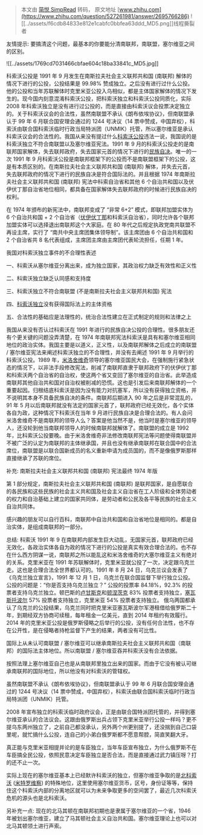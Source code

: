 > 本文由 [简悦 SimpRead](http://ksria.com/simpread/) 转码， 原文地址 [www.zhihu.com](https://www.zhihu.com/question/527261981/answer/2695766286) ![[../assets/f6cdb84833e812e1cabfc0bbfea63ddd_MD5.png]]线程撕裂者

友情提示: 要搞清这个问题，最基本的你要能分清南联邦，南联盟，塞尔维亚之间的区别。

![[../assets/1769cd7031466cbfae604c18ba33841c_MD5.jpg]]

科索沃公投是 1991 年 9 月发生在南斯拉夫社会主义联邦共和国 (南联邦) 解体的情况下进行的公投，公投结果是 99.98% 赞成独立。之后没有进行过什么公投。他的公投和当年苏联解体时克里米亚公投入乌相似，都是主体国家解体的情况下发生的。现今国内刻意混淆科索沃公投，把科索沃独立和科索沃公投同质化，实际 2008 年科索沃独立是没有进行过公投的，而是直接由科索沃议会投票决定独立的。关于科索沃议会的合法性，虽然南联盟不承认《朗布依埃协议》，但南联盟承认于 99 年 6 月联合国安理会通过的 1244 号决议（14 票中赞成，中国弃权），科索沃由联合国科索沃临时行政当局特派团（UNMIK）托管，所以塞尔维亚是承认科索沃议会的合法性的。我国从来没有提过什么[科索沃公投](https://www.zhihu.com/search?q=%E7%A7%91%E7%B4%A2%E6%B2%83%E5%85%AC%E6%8A%95&search_source=Entity&hybrid_search_source=Entity&hybrid_search_extra=%7B%22sourceType%22%3A%22answer%22%2C%22sourceId%22%3A2695766286%7D)违法一说，我国说的是科索沃独立不符合南联盟以及塞尔维亚宪法。1991 年 9 月的科索沃公投走的是南联邦国家解体，失去联邦政府，失去国家元首的情况下进行的[民族自决](https://www.zhihu.com/search?q=%E6%B0%91%E6%97%8F%E8%87%AA%E5%86%B3&search_source=Entity&hybrid_search_source=Entity&hybrid_search_extra=%7B%22sourceType%22%3A%22answer%22%2C%22sourceId%22%3A2695766286%7D)。唯一的一次 1991 年 9 月科索沃公投是南联邦框架下的公投而不是南联盟框架下的公投，这是有本质区别的。在南斯拉夫社会主义联邦共和国 (南联邦) 解体，并失去元首，失去联邦政府的情况下进行的民族自决是符合国际法的。并且根据 1974 年南斯拉夫社会主义联邦共和国 (南联邦) 宪法中科索自治省和其他 6 个自治共和国以及伏伊伏丁那自治省地位相同，都具备在国家解体失去联邦政府的时候进行民族自决的权利。

在 1974 年颁布的新宪法中，南联邦变成了 “非常 6+2” 模式，即联邦加盟实体为 6 个自治共和国 + 2 个自治省（[伏伊伏丁那](https://www.zhihu.com/search?q=%E4%BC%8F%E4%BC%8A%E4%BC%8F%E4%B8%81%E9%82%A3&search_source=Entity&hybrid_search_source=Entity&hybrid_search_extra=%7B%22sourceType%22%3A%22answer%22%2C%22sourceId%22%3A2695766286%7D)和科索沃自治省），同时允许各个联邦加盟实体可以选择退出南联邦这个大家庭。在 80 年代之后规定执政党南共联盟不再设主席，实行了 “南共中央主席团集体领导制”。该主席团由 6 个自治共和国和 2 个自治省共 8 名代表组成，主席团主席由主席团代表轮流担任，任期 1 年。

我国对科索沃独立事件的不合理性表述

一、科索沃从塞尔维亚分离出来，成为独立国家，其政治权力缺乏有效性和正义性

二、科索沃独立缺乏认同感和支持度

三、科索沃独立不符合南联盟 (不是南斯拉夫社会主义联邦共和国) 宪法

四、[科索沃独立](https://www.zhihu.com/search?q=%E7%A7%91%E7%B4%A2%E6%B2%83%E7%8B%AC%E7%AB%8B&search_source=Entity&hybrid_search_source=Entity&hybrid_search_extra=%7B%22sourceType%22%3A%22answer%22%2C%22sourceId%22%3A2695766286%7D)没有获得国际法上的主体资格

五、合法性的基础应是法理性的，统治合法性建立在正式制定的规则和法律之上

我国从来没有否认过科索沃在 1991 年进行的民族自决公投的合理性。很多朋友还有个更关键的问题没弄清楚，在 1974 年南联邦宪法科索沃是具有和塞尔维亚相同地位的政治实体。我国主要是以道义，正义性，以及南联邦解体之后成立的南联盟 / 塞尔维亚宪法来阐述科索沃独立的不合理性，并没有去阐述 1991 年 9 月举行的科索沃公投。1989 年，[米洛舍维奇](https://www.zhihu.com/search?q=%E7%B1%B3%E6%B4%9B%E8%88%8D%E7%BB%B4%E5%A5%87&search_source=Entity&hybrid_search_source=Entity&hybrid_search_extra=%7B%22sourceType%22%3A%22answer%22%2C%22sourceId%22%3A2695766286%7D)领导的塞尔维亚国民大会，在强制施行紧急状态的情况下，以非法手段修改宪法，削减了南联邦直隶于联邦政府下的伏伊伏丁那和科索沃两个自治省的自治权，使这两个省又变回了塞尔维亚的自治省。此举造成南联邦其他自治共和国对自治权被削减的恐慌。这也是引发后来南联邦解体的一个重要起因。归根结底科索沃是因为没有能力对抗塞军，所以没有获得独立资格，并不说明其本身不具备民族自决的条件。南联邦后期进入 90 年之后是非常混乱的，91 年 5 月以后南联邦就没有法定的国家元首了，联邦政府已经无效化，各个实体各自为政，这种情况下科索沃在当年 9 月进行民族自决是合理合法的。有人会问米洛舍维奇不是南联邦的领导人么？答案是他当然不是，他当时是塞尔维亚的领导人，还没轮到他当南联邦领导人的时候南联邦就解体了。南联盟的成立是 1992 年，比科索沃公投要晚。由于米洛舍维奇非法修改南联邦宪法等问题使得南联盟并不被广泛的认定为南联邦的主体继承国，并且也没有继承南联邦在联合国中的合法席位，南联盟是以联合国新成员的名义重新申请为成员国的，而不是像俄罗斯那样直接继承了苏联的席位。

补充: 南斯拉夫社会主义联邦共和国 (南联邦) 宪法最终 1974 年版

第 1 部分规定，南斯拉夫社会主义联邦共和国 (南联邦) 是联邦国家，是自愿联合的各民族和这些民族的社会主义共和国及社会主义自治省在工人阶级和全体劳动者的权力和自治基础上建立的国家共同体，是劳动者和公民及各平等民族的社会主义自治共同体。

感兴趣的朋友可以自行百科，南联邦中自治共和国和自治省地位是相同的。都是自治实体，是组成南联邦的一部分。

总结: 科索沃 1991 年 9 在南联邦内部发生巨大动乱，无国家元首，联邦政府已经无效化，各政治实体各自为政的情况下进行的公投是真实有效合理合法的。也不存在什么西方阴谋一说，南联邦之所以能乱这和米洛舍维奇的大塞尔维亚主义有绝对的关系。克里米亚在 1991 年苏联解体时，克里米亚就公投了一次，决定跟乌克兰走。这也是合理合法全世界都认可的。1991 年 8 月 24 日，乌克兰议会发表了《乌克兰独立宣言》，1991 年 12 月 1 日，乌克兰在联合国监督下举行独立公投。 公投的问题是：“你是否支持乌克兰独立？” 公投的投票率 84.18%，92.3% 的投票者支持乌克兰独立。顿巴斯的[卢甘斯克](https://www.zhihu.com/search?q=%E5%8D%A2%E7%94%98%E6%96%AF%E5%85%8B&search_source=Entity&hybrid_search_source=Entity&hybrid_search_extra=%7B%22sourceType%22%3A%22answer%22%2C%22sourceId%22%3A2695766286%7D)和[顿涅茨克](https://www.zhihu.com/search?q=%E9%A1%BF%E6%B6%85%E8%8C%A8%E5%85%8B&search_source=Entity&hybrid_search_source=Entity&hybrid_search_extra=%7B%22sourceType%22%3A%22answer%22%2C%22sourceId%22%3A2695766286%7D) 83% 投票者支持独立，[塞瓦斯托波尔](https://www.zhihu.com/search?q=%E5%A1%9E%E7%93%A6%E6%96%AF%E6%89%98%E6%B3%A2%E5%B0%94&search_source=Entity&hybrid_search_source=Entity&hybrid_search_extra=%7B%22sourceType%22%3A%22answer%22%2C%22sourceId%22%3A2695766286%7D) 57% 投票者支持独立，克里米亚 54% 投票者支持独立。 俄乌两国都承认了乌克兰的公投结果，乌克兰同时把克里米亚塞瓦斯波尔军港租借给俄罗斯二十年，到期经双方协商可续租，每年租金一亿美元，直到 2014 年租约有效履行。2014 年的克里米亚公投是俄罗斯侵略之后举行的公投，没有任何合法性，也不存在公开性，是在侵略者持枪监督下产生的结果，两者没有可比性。

国际上从未认可南联盟 / 塞尔维亚可以继承南斯拉夫社会主义联邦共和国（南联邦）的国际法主体地位。所以南联盟 / 塞尔维亚吞并科索沃没有合法依据。

按照法理上塞尔维亚自己也是从南联邦里独立出来的国家。而由于它没有被认可继承南联邦的国际地位，所以他没有对科索沃的管辖权。

虽然南联盟不承认《朗布依埃协议》，但南联盟承认于 99 年 6 月联合国安理会通过的 1244 号决议（14 票中赞成，中国弃权），科索沃由联合国科索沃临时行政当局特派团（UNMIK）托管。

2008 年宣布独立的科索沃临时政府议会，正是由联合国特派团托管的，并得到塞尔维亚承认的合法议会。这跟由俄罗斯出兵占领下克里米亚举行公投一样吗？更不提乌东两州独立了，之前自己都没承认，另外两个州更别提了，还没揣到自己口袋里呢，就忙搞什么公投，连自己的小弟白俄罗斯都不愿意帮腔，简直笑翻大牙。

真正能与克里米亚相提并论的是车臣独立，当年车臣宣布独立，为什么俄罗斯不在车臣搞全民公投，依照民意决定车臣独立是否合法，而是直接通过武力镇压呀？打的还不止一次。

实际上现在的塞尔维亚基本上已经默许科索沃的独立，但塞尔维亚争取的是[北科索沃](https://www.zhihu.com/search?q=%E5%8C%97%E7%A7%91%E7%B4%A2%E6%B2%83&search_source=Entity&hybrid_search_source=Entity&hybrid_search_extra=%7B%22sourceType%22%3A%22answer%22%2C%22sourceId%22%3A2695766286%7D) ([米特罗维察](https://www.zhihu.com/search?q=%E7%B1%B3%E7%89%B9%E7%BD%97%E7%BB%B4%E5%AF%9F&search_source=Entity&hybrid_search_source=Entity&hybrid_search_extra=%7B%22sourceType%22%3A%22answer%22%2C%22sourceId%22%3A2695766286%7D)) 的特殊地位，这里使用塞尔维亚货币，区号，身份证等等，保持住这个科索沃内部的分离地区就可以为未来争取更多的空间罢了，最近几次科索沃危机的源头也是北科索沃。

另补充一点: 现在的北马其顿在南联邦初期也是隶属于塞尔维亚的一个省，1946 年被划出塞尔维亚，建立了马其顿社会主义自治共和国。塞尔维亚理论上也可以对北马其顿领土进行声索。